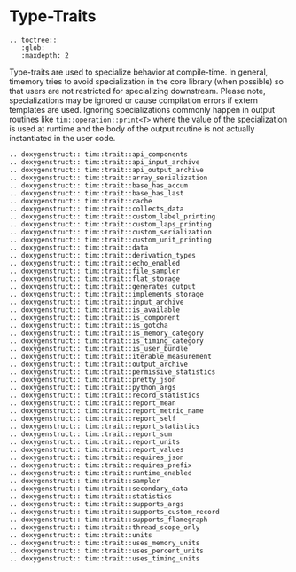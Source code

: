 # Type-Traits

```eval_rst
.. toctree::
   :glob:
   :maxdepth: 2
```

Type-traits are used to specialize behavior at compile-time. In general, timemory
tries to avoid specialization in the core library (when possible) so that users are
not restricted for specializing downstream. Please note, specializations may be ignored
or cause compilation errors if extern templates are used. Ignoring specializations commonly happen in
output routines like `tim::operation::print<T>` where the value of the specialization
is used at runtime and the body of the output routine is not actually instantiated in the
user code.

```eval_rst
.. doxygenstruct:: tim::trait::api_components
.. doxygenstruct:: tim::trait::api_input_archive
.. doxygenstruct:: tim::trait::api_output_archive
.. doxygenstruct:: tim::trait::array_serialization
.. doxygenstruct:: tim::trait::base_has_accum
.. doxygenstruct:: tim::trait::base_has_last
.. doxygenstruct:: tim::trait::cache
.. doxygenstruct:: tim::trait::collects_data
.. doxygenstruct:: tim::trait::custom_label_printing
.. doxygenstruct:: tim::trait::custom_laps_printing
.. doxygenstruct:: tim::trait::custom_serialization
.. doxygenstruct:: tim::trait::custom_unit_printing
.. doxygenstruct:: tim::trait::data
.. doxygenstruct:: tim::trait::derivation_types
.. doxygenstruct:: tim::trait::echo_enabled
.. doxygenstruct:: tim::trait::file_sampler
.. doxygenstruct:: tim::trait::flat_storage
.. doxygenstruct:: tim::trait::generates_output
.. doxygenstruct:: tim::trait::implements_storage
.. doxygenstruct:: tim::trait::input_archive
.. doxygenstruct:: tim::trait::is_available
.. doxygenstruct:: tim::trait::is_component
.. doxygenstruct:: tim::trait::is_gotcha
.. doxygenstruct:: tim::trait::is_memory_category
.. doxygenstruct:: tim::trait::is_timing_category
.. doxygenstruct:: tim::trait::is_user_bundle
.. doxygenstruct:: tim::trait::iterable_measurement
.. doxygenstruct:: tim::trait::output_archive
.. doxygenstruct:: tim::trait::permissive_statistics
.. doxygenstruct:: tim::trait::pretty_json
.. doxygenstruct:: tim::trait::python_args
.. doxygenstruct:: tim::trait::record_statistics
.. doxygenstruct:: tim::trait::report_mean
.. doxygenstruct:: tim::trait::report_metric_name
.. doxygenstruct:: tim::trait::report_self
.. doxygenstruct:: tim::trait::report_statistics
.. doxygenstruct:: tim::trait::report_sum
.. doxygenstruct:: tim::trait::report_units
.. doxygenstruct:: tim::trait::report_values
.. doxygenstruct:: tim::trait::requires_json
.. doxygenstruct:: tim::trait::requires_prefix
.. doxygenstruct:: tim::trait::runtime_enabled
.. doxygenstruct:: tim::trait::sampler
.. doxygenstruct:: tim::trait::secondary_data
.. doxygenstruct:: tim::trait::statistics
.. doxygenstruct:: tim::trait::supports_args
.. doxygenstruct:: tim::trait::supports_custom_record
.. doxygenstruct:: tim::trait::supports_flamegraph
.. doxygenstruct:: tim::trait::thread_scope_only
.. doxygenstruct:: tim::trait::units
.. doxygenstruct:: tim::trait::uses_memory_units
.. doxygenstruct:: tim::trait::uses_percent_units
.. doxygenstruct:: tim::trait::uses_timing_units
```
